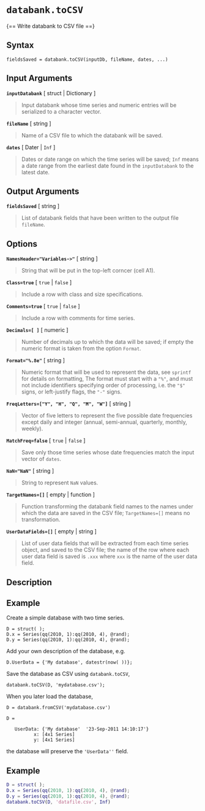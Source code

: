# `databank.toCSV`

{== Write databank to CSV file ==}


## Syntax

    fieldsSaved = databank.toCSV(inputDb, fileName, dates, ...)


## Input Arguments


__`inputDatabank`__ [ struct | Dictionary ]
>
> Input databank whose time series and numeric entries will be serialized
> to a character vector.
>

__`fileName`__ [ string ]
>
> Name of a CSV file to which the databank will be saved.
> 

__`dates`__ [ Dater | `Inf` ] 
>
> Dates or date range on which the time series will be saved; `Inf` means
> a date range from the earliest date found in the `inputDatabank` to the
> latest date.
> 

## Output Arguments

__`fieldsSaved`__ [ string ]
>
> List of databank fields that have been written to the output file 
> `fileName`.
>


## Options

__`NamesHeader="Variables->"`__ [ string ] 
>
> String that will be put in the top-left corncer (cell A1).
> 

__`Class=true`__ [ `true` | `false` ] 
>
> Include a row with class and size specifications.
> 

__`Comments=true`__ [ `true` | `false` ] 
>
> Include a row with comments for time series.
> 

__`Decimals=[ ]`__ [ numeric ] 
>
> Number of decimals up to which the data will be saved; if empty the
> numeric format is taken from the option `Format`.
>

__`Format="%.8e"`__ [ string ] 
>
> Numeric format that will be used to represent the data, see `sprintf` for
> details on formatting, The format must start with a `"%"`, and must not
> include identifiers specifying order of processing, i.e. the `"$"` signs,
> or left-justify flags, the `"-"` signs.
> 

__`FreqLetters=["Y", "H", "Q", "M", "W"]`__ [ string ] 
>
> Vector of five letters to represent the five possible date frequencies except daily
> and integer (annual, semi-annual, quarterly, monthly, weekly).
>

__`MatchFreq=false`__ [ `true` | `false` ] 
>
> Save only those time series whose date frequencies match the input vector
> of `dates`.
> 

__`NaN="NaN"`__ [ string ] 
>
> String to represent `NaN` values.
> 

__`TargetNames=[]`__ [ empty | function ]
>
> Function transforming the databank field names to the names under which
> the data are saved in the CSV file; `TargetNames=[]` means no
> transformation.
> 

__`UserDataFields=[]`__ [ empty | string ]
> 
> List of user data fields that will be extracted from each time series
> object, and saved to the CSV file; the name of the row where each user
> data field is saved is `.xxx` where `xxx` is the name of the user data
> field.
> 

## Description


## Example

Create a simple database with two time series.

    D = struct( );
    D.x = Series(qq(2010, 1):qq(2010, 4), @rand);
    D.y = Series(qq(2010, 1):qq(2010, 4), @rand);

Add your own description of the database, e.g.

    D.UserData = {'My database', datestr(now( ))};

Save the database as CSV using `databank.toCSV`, 

    databank.toCSV(D, 'mydatabase.csv');

When you later load the database, 

    D = databank.fromCSV('mydatabase.csv')

    D = 

       UserData: {'My database'  '23-Sep-2011 14:10:17'}
              x: [4x1 Series]
              y: [4x1 Series]

the database will preserve the `'UserData''` field.


## Example

```matlab
D = struct( );
D.x = Series(qq(2010, 1):qq(2010, 4), @rand);
D.y = Series(qq(2010, 1):qq(2010, 4), @rand);
databank.toCSV(D, 'datafile.csv', Inf)
```

